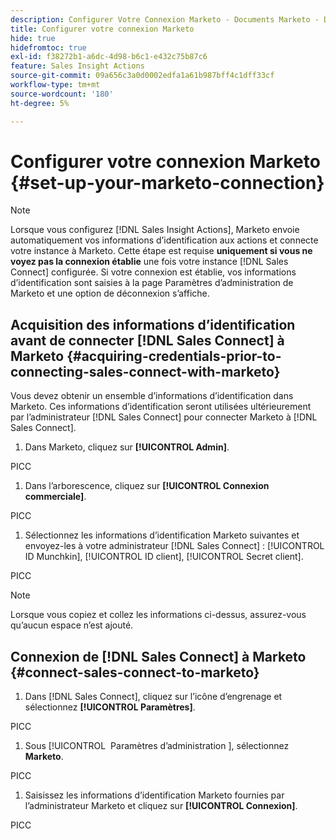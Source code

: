 ```yaml
---
description: Configurer Votre Connexion Marketo - Documents Marketo - Documentation Du Produit
title: Configurer votre connexion Marketo
hide: true
hidefromtoc: true
exl-id: f38272b1-a6dc-4d98-b6c1-e432c75b87c6
feature: Sales Insight Actions
source-git-commit: 09a656c3a0d0002edfa1a61b987bff4c1dff33cf
workflow-type: tm+mt
source-wordcount: '180'
ht-degree: 5%

---
```


# Configurer votre connexion Marketo {#set-up-your-marketo-connection}

>[!NOTE]
>
>Lorsque vous configurez [!DNL Sales Insight Actions], Marketo envoie automatiquement vos informations d’identification aux actions et connecte votre instance à Marketo. Cette étape est requise **uniquement si vous ne voyez pas la connexion établie** une fois votre instance [!DNL Sales Connect] configurée. Si votre connexion est établie, vos informations d’identification sont saisies à la page Paramètres d’administration de Marketo et une option de déconnexion s’affiche.

## Acquisition des informations d’identification avant de connecter [!DNL Sales Connect] à Marketo {#acquiring-credentials-prior-to-connecting-sales-connect-with-marketo}

Vous devez obtenir un ensemble d’informations d’identification dans Marketo. Ces informations d’identification seront utilisées ultérieurement par l’administrateur [!DNL Sales Connect] pour connecter Marketo à [!DNL Sales Connect].

1. Dans Marketo, cliquez sur **[!UICONTROL Admin]**.

PICC

1. Dans l’arborescence, cliquez sur **[!UICONTROL Connexion commerciale]**.

PICC

1. Sélectionnez les informations d’identification Marketo suivantes et envoyez-les à votre administrateur [!DNL Sales Connect] : [!UICONTROL ID Munchkin], [!UICONTROL ID client], [!UICONTROL Secret client].

PICC

>[!NOTE]
>
>Lorsque vous copiez et collez les informations ci-dessus, assurez-vous qu’aucun espace n’est ajouté.

## Connexion de [!DNL Sales Connect] à Marketo {#connect-sales-connect-to-marketo}

1. Dans [!DNL Sales Connect], cliquez sur l’icône d’engrenage et sélectionnez **[!UICONTROL Paramètres]**.

PICC

1. Sous [!UICONTROL &#x200B; Paramètres d’administration &#x200B;], sélectionnez **Marketo**.

PICC

1. Saisissez les informations d’identification Marketo fournies par l’administrateur Marketo et cliquez sur **[!UICONTROL Connexion]**.

PICC

